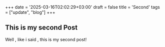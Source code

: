 +++
date = '2025-03-16T02:02:29+03:00'
draft = false
title = 'Second'
tags = ["update", "blog"]
+++


## This is my second Post 

Well , like i said , this is my second post! 

